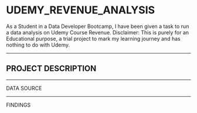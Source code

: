 # UDEMY_REVENUE_ANALYSIS
 As a Student in a Data Developer Bootcamp, I have been given a task to run a data analysis on Udemy Course Revenue. Disclaimer: This is purely for an Educational purpose, a trial project to mark my learning journey and has nothing to do with Udemy. 
 _________________________________________________________________________________________
 ## PROJECT DESCRIPTION
_____________________
DATA SOURCE
_______________________
FINDINGS
